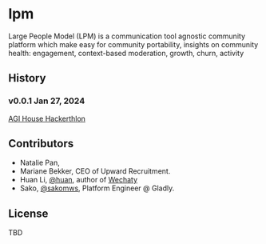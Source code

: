 # lpm

Large People Model (LPM) is a communication tool agnostic community platform which make easy for community portability, insights on community health: engagement, context-based moderation, growth, churn, activity

## History

### v0.0.1 Jan 27, 2024

[AGI House Hackerthlon](https://www.tinyurl.com/agihousemongodb)


## Contributors
- Natalie Pan, 
- Mariane Bekker, CEO of Upward Recruitment.
- Huan Li, [@huan](https://github.com/huan), author of [Wechaty](https://github.com/wechaty)
- Sako, [@sakomws](https://github.com/sakomws), Platform Engineer @ Gladly.


## License

TBD
